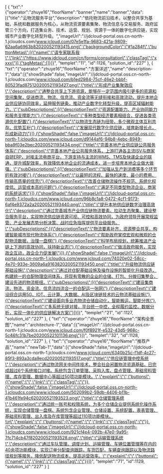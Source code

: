 [
	{
		"txt":"{\"operator\":\"zhuye16\",\"floorName\":\"banner\",\"name\":\"banner\",\"data\":[{\"title\":\"云物流服务平台\",\"description\":\"依托物流前沿技术，以整合共享为基础，系统和数据服务为核⼼，从物流资源要素集聚、物流信息与交易服务、政府监管三个方向，打造集业务、技术、运营、规划、资源于⼀体的数字化供应链，实现城市产业数字化转型升级。\",\"imageUrl\":\"//jdcloud-portal.oss.cn-north-1.jcloudcs.com/www.jcloud.com/07e5e1fa-9683-421a-9809-62aa6a6963b820200521193415.png\",\"backgroundColor\":\"#1a284f\",\"buttonMetas\":[{\"name\":\"请专家联系我\",\"link\":\"https://www.jdcloud.com/cn/forms/consultation\",\"classTag\":\"xxxx\"}],\"tagMetas\":[]}]}",
		"templet":"11",
		"id":1126,
		"solution_id":"227"
	},
	{
		"txt":"{\"operator\":\"zhuye16\",\"floorName\":\"方案详述\",\"name\":\"description-1\",\"data\":[{\"showShade\":false,\"imageUrl\":\"//jdcloud-portal.oss.cn-north-1.jcloudcs.com/www.jcloud.com/b1ed2984-75cf-46e2-bbbf-80523fad875120200521193427.png\",\"title\":\"形成产业集聚效应\",\"description\":\"通整合共享上下游资源，能够在一定范围内吸引更多的资源和空间集聚，促进商流、物流、信息流、资金流等无缝衔接和高效流动，提升本地企业供应链协同效率，延伸服务链条，推动产业数字化转型升级，提高区域辐射能力。\",\"subDescriptions\":[{\"descriptionText\":\"资源配置能力、产业协同能力和服务支撑能力\"},{\"descriptionText\":\"多种类型经济要素相结合，促进各类资源优化配置\"},{\"descriptionText\":\"以物流生态链为纽带，多个微观主体互利共存、优势互补\"},{\"descriptionText\":\"发展现代数字化供应链，培育新增长点，形成新动力\"}]},{\"showShade\":false,\"imageUrl\":\"//jdcloud-portal.oss.cn-north-1.jcloudcs.com/www.jcloud.com/d9144af6-94b8-4ebc-8949-bba9f03e2bec20200521193434.png\",\"title\":\"完善本地产业供应链公共服务体系\",\"description\":\"完善本地产业公共服务体系，上游打通各主流ISV与商家自研ERP，对接主流电商平台，下游支持与主流的WMS、TMS及快递企业的联通，提升城配效率，有效降低本地企业的流通成本，进一步培育本地企业做大做强。\",\"subDescriptions\":[{\"descriptionText\":\"加强从生产到消费等多个环节的有效对接\"},{\"descriptionText\":\"以最短的流程、最快的速度、最小的费用、传输高质量的信息\"},{\"descriptionText\":\"改善仓储物流操作不规范、系统化程度低、运营成本高的问题\"},{\"descriptionText\":\"满⾜不同类型物流企业、商家的系统诉求\"}]},{\"showShade\":false,\"imageUrl\":\"//jdcloud-portal.oss.cn-north-1.jcloudcs.com/www.jcloud.com/96b8c1a8-0472-4cf1-9173-6af4e9372a2a20200521193440.png\",\"title\":\"提升本地供应链数字治理高效化\",\"description\":\"通过完善城市产业供应链物流要素、拉动生态聚集、建设整合服务平台，实现物流供应链资源可视、可控和⾼效协同，为政府领导开展常规监管、产业发展态势分析决策、战时应急指挥提供平台级服务。\",\"subDescriptions\":[{\"descriptionText\":\"物流要素补齐，资源整合共享，构建智能城市现代物流体系\"},{\"descriptionText\":\"帮助政府掌控宏观和微观的仓配物流数据，治理一盘棋\"},{\"descriptionText\":\"科学布局规划，统筹推进产业链上下游的高效协同，扶持新业态\"},{\"descriptionText\":\"做活政府服务，实现政企互动，政企合力促发展\"}]},{\"showShade\":false,\"imageUrl\":\"//jdcloud-portal.oss.cn-north-1.jcloudcs.com/www.jcloud.com/74020e02-58cc-4e70-933e-3609a6a9163820200521193450.png\",\"title\":\"升级物流供应链基础设施\",\"description\":\"通过对仓配基础设施及操作设施的智能化升级改造，构建统一的仓配物理空间体系，将现有零散的企业的仓储、打包、分拨归集整合，建设先进的物流枢纽。\",\"subDescriptions\":[{\"descriptionText\":\"建设集商流、物流、资金流、信息流四流合一的仓配运一张网\"},{\"descriptionText\":\"建设综合运用5G、IOT、云计算、大数据、AI及区块链技术的云物流基础设施\"},{\"descriptionText\":\"建设面向多业态物流仓储自动化，智能搬运，智能分拣\"},{\"descriptionText\":\"多系统无缝对接，平台统一中控，全程履约监控、数据分析，实现一体化的供应链解决方案\"}]}]}",
		"templet":"21",
		"id":1127,
		"solution_id":"227"
	},
	{
		"txt":"{\"operator\":\"zhuye16\",\"floorName\":\"架构全景图\",\"name\":\"architecture-1\",\"data\":[{\"imageUrl\":\"//jdcloud-portal.oss.cn-north-1.jcloudcs.com/www.jcloud.com/f0f8921f-e532-43d5-968c-5c46fc31b7be20200522101136.png\"}]}",
		"templet":"32",
		"id":1128,
		"solution_id":"227"
	},
	{
		"txt":"{\"operator\":\"zhuye16\",\"floorName\":\"推荐产品\",\"name\":\"newTab-1\",\"data\":[{\"showShade\":false,\"imageUrl\":\"//jdcloud-portal.oss.cn-north-1.jcloudcs.com/www.jcloud.com/6340b25c-f1df-4c27-85f3-893a3cda9ecd20200521193517.png\",\"title\":\"供应链管理中控系统\",\"description\":\"通过物流网关中间件技术，整合社会闲置物流资源基础，已完成超过6个系统接口对接。系统包含订单管理、采购入库、盘点管理、基础资料管理、库存管理、数据中心等超过50项功能模块。\",\"explain\":\"\",\"buttons\":{\"name\":\"\",\"link\":\"\",\"classTag\":\"\"}},{\"showShade\":false,\"imageUrl\":\"//jdcloud-portal.oss.cn-north-1.jcloudcs.com/www.jcloud.com/502099b2-59db-4406-b11b-41b461fe94c620200521193523.png\",\"title\":\"仓储管理系统\",\"description\":\"通过统一账号和权限系统，为多个仓储企业提供系统化操作系统，实现仓储管理一盘棋。系统包含企业管理、仓储设置、系统配置、表表管理、基础资料管理、出入库及在库管理等超过110项功能模块。\\n\",\"explain\":\"\",\"buttons\":{\"name\":\"\",\"link\":\"\",\"classTag\":\"\"}},{\"showShade\":false,\"imageUrl\":\"//jdcloud-portal.oss.cn-north-1.jcloudcs.com/www.jcloud.com/921cf4e4-092b-47e0-9a95-7fc714cb47f820200521193528.png\",\"title\":\"运输管理系统\",\"description\":\"通过车队管理、调度计划、运输管理、车辆位置管理等在内的40余项功能模块，实现订单分配查询跟踪，车货匹配，车辆查询跟踪以及物流路径规划等服务，降低配送物流成本，提高运营效率。\",\"explain\":\"\",\"buttons\":{\"name\":\"\",\"link\":\"\",\"classTag\":\"\"}}]}",
		"templet":"71",
		"id":1129,
		"solution_id":"227"
	}
]